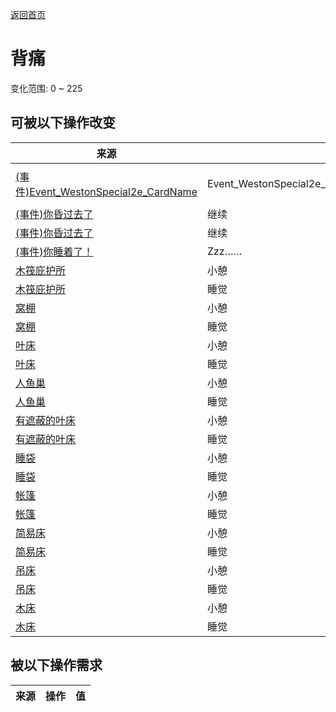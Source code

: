 [返回首页](index.md)  
# 背痛  
变化范围: 0 ~ 225  
## 可被以下操作改变  
来源  |  操作  |  值  
----  |  ----  |  ----  
[(事件)Event_WestonSpecial2e_CardName](Event_WestonSpecial2e.md)  |  Event_WestonSpecial2e_DismantleActions[0].ActionName  |  56 ~ 90  
[(事件)你昏过去了](Event_FaintDizzy.md)  |  继续  |  50  
[(事件)你昏过去了](Event_FaintExhaustion.md)  |  继续  |  25  
[(事件)你睡着了！](Event_FallingAsleep.md)  |  Zzz……  |  6  
[木筏庇护所](RaftShelter.md)  |  小憩  |  5  
[木筏庇护所](RaftShelter.md)  |  睡觉  |  5  
[窝棚](Shelter.md)  |  小憩  |  5  
[窝棚](Shelter.md)  |  睡觉  |  5  
[叶床](LeafBed.md)  |  小憩  |  4.5  
[叶床](LeafBed.md)  |  睡觉  |  4.5  
[人鱼巢](MermaidNest.md)  |  小憩  |  4.5  
[人鱼巢](MermaidNest.md)  |  睡觉  |  4.5  
[有遮蔽的叶床](ShelteredLeafBed.md)  |  小憩  |  4.5  
[有遮蔽的叶床](ShelteredLeafBed.md)  |  睡觉  |  4.5  
[睡袋](BedRoll.md)  |  小憩  |  4  
[睡袋](BedRoll.md)  |  睡觉  |  4  
[帐篷](TentDeployed.md)  |  小憩  |  4  
[帐篷](TentDeployed.md)  |  睡觉  |  4  
[简易床](BedRustic.md)  |  小憩  |  3  
[简易床](BedRustic.md)  |  睡觉  |  3  
[吊床](Hammock.md)  |  小憩  |  3  
[吊床](Hammock.md)  |  睡觉  |  3  
[木床](BedWooden.md)  |  小憩  |  2.5  
[木床](BedWooden.md)  |  睡觉  |  2.5  
## 被以下操作需求  
来源  |  操作  |  值  
----  |  ----  |  ----  
